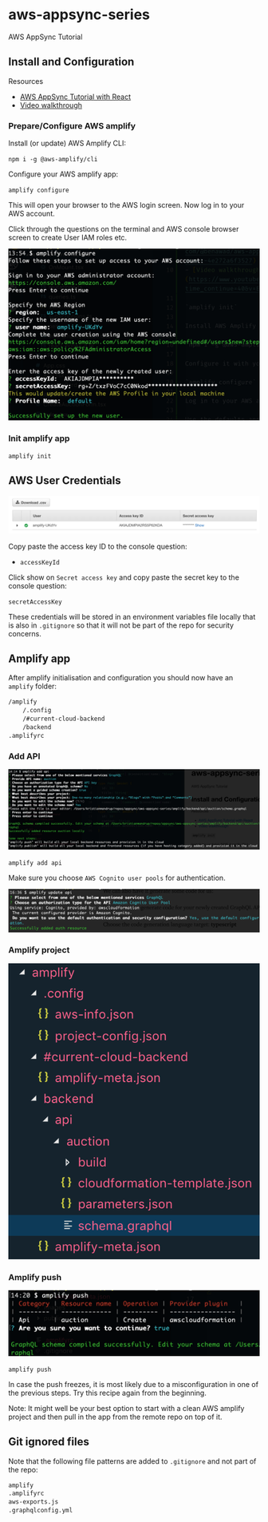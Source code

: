 # aws-appsync-series

AWS AppSync Tutorial

## Install and Configuration

Resources

- [AWS AppSync Tutorial with React](https://medium.com/@benawad/aws-appsync-tutorial-with-react-4e272a6f3527)
- [Video walkthrough](https://www.youtube.com/watch?time_continue=40&v=E270S3eNqSg)

### Prepare/Configure AWS amplify

Install (or update) AWS Amplify CLI:

`npm i -g @aws-amplify/cli`

Configure your AWS amplify app:

`amplify configure`

This will open your browser to the AWS login screen. Now log in to your AWS account.

Click through the questions on the terminal and AWS console browser screen to create User IAM roles etc.

![Console configuration](./images/aws-configuration.png)

### Init amplify app

`amplify init`

## AWS User Credentials

![Credentials](./images/AWS-Credentials.png)

Copy paste the access key ID to the console question:

- `accessKeyId`

Click show on `Secret access key` and copy paste the secret key to the console question:

`secretAccessKey`

These credentials will be stored in an environment variables file locally that is also in `.gitignore` so that it will not be part of the repo for security concerns.

## Amplify app

After amplify initialisation and configuration you should now have an `amplify` folder:

```txt
/amplify
    /.config
    /#current-cloud-backend
    /backend
.amplifyrc
```

### Add API

![Add API](./images/add-api.png)

`amplify add api`

Make sure you choose `AWS Cognito user pools` for authentication.

![Add API](./images/update-api.png)

### Amplify project

![Amplify project](./images/amplify-project.png)

### Amplify push

![Amplify push](./images/amplify-push.png)

`amplify push`

In case the push freezes, it is most likely due to a misconfiguration in one of the previous steps. Try this recipe again from the beginning.

Note: It might well be your best option to start with a clean AWS amplify project and then pull in the app from the remote repo on top of it.

## Git ignored files

Note that the following file patterns are added to `.gitignore` and not part of the repo:

```txt
amplify
.amplifyrc
aws-exports.js
.graphqlconfig.yml
```
